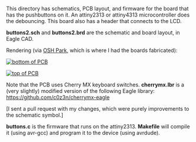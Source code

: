 This directory has schematics, PCB layout, and firmware for the
board that has the pushbuttons on it.  An attiny2313 or attiny4313
microcontroller does the debouncing.  This board also has a header
that connects to the LCD.

**buttons2.sch** and **buttons2.brd** are the schematic and board layout,
in Eagle CAD.

Rendering (via [OSH Park](http://www.oshpark.com), which is where I had the boards fabricated):

<a href="https://raw2.github.com/daveho/carpi/master/buttons/pcbBottom.png"><img alt="bottom of PCB" src="https://raw2.github.com/daveho/carpi/master/buttons/pcbBottom-sm.png" /></a>

<a href="https://raw2.github.com/daveho/carpi/master/buttons/pcbBottom.png"><img alt="top of PCB" src="https://raw2.github.com/daveho/carpi/master/buttons/pcbBottom-sm.png" /></a>

Note that the PCB uses Cherry MX keyboard switches.  **cherrymx.lbr** is a
(very slightly) modified version of the following Eagle library:
https://github.com/c0z3n/cherrymx-eagle

[I sent a pull request with my changes, which were purely improvements
to the schematic symbol.]

**buttons.c** is the firmware that runs on the attiny2313.
**Makefile** will compile it (using avr-gcc) and program it to the
device (using avrdude).
